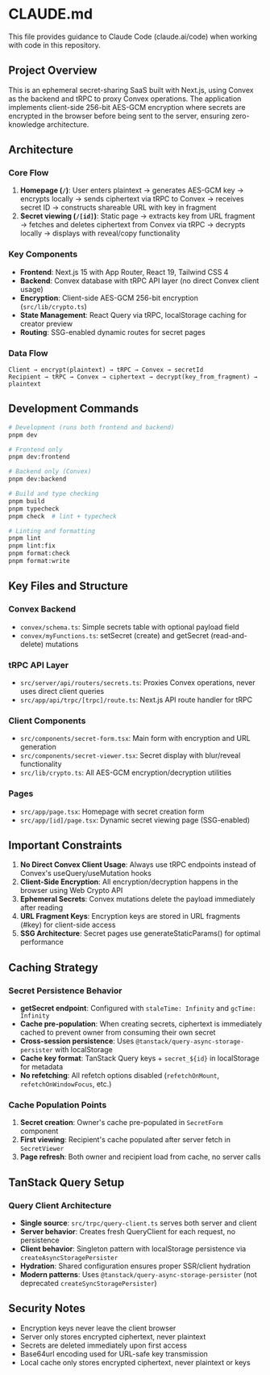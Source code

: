 # CLAUDE.md

This file provides guidance to Claude Code (claude.ai/code) when working with code in this repository.

## Project Overview

This is an ephemeral secret-sharing SaaS built with Next.js, using Convex as the backend and tRPC to proxy Convex operations. The application implements client-side 256-bit AES-GCM encryption where secrets are encrypted in the browser before being sent to the server, ensuring zero-knowledge architecture.

## Architecture

### Core Flow
1. **Homepage (`/`)**: User enters plaintext → generates AES-GCM key → encrypts locally → sends ciphertext via tRPC to Convex → receives secret ID → constructs shareable URL with key in fragment
2. **Secret viewing (`/[id]`)**: Static page → extracts key from URL fragment → fetches and deletes ciphertext from Convex via tRPC → decrypts locally → displays with reveal/copy functionality

### Key Components
- **Frontend**: Next.js 15 with App Router, React 19, Tailwind CSS 4
- **Backend**: Convex database with tRPC API layer (no direct Convex client usage)  
- **Encryption**: Client-side AES-GCM 256-bit encryption (`src/lib/crypto.ts`)
- **State Management**: React Query via tRPC, localStorage caching for creator preview
- **Routing**: SSG-enabled dynamic routes for secret pages

### Data Flow
```
Client → encrypt(plaintext) → tRPC → Convex → secretId
Recipient → tRPC → Convex → ciphertext → decrypt(key_from_fragment) → plaintext
```

## Development Commands

```bash
# Development (runs both frontend and backend)
pnpm dev

# Frontend only
pnpm dev:frontend

# Backend only (Convex)
pnpm dev:backend

# Build and type checking
pnpm build
pnpm typecheck
pnpm check  # lint + typecheck

# Linting and formatting  
pnpm lint
pnpm lint:fix
pnpm format:check
pnpm format:write
```

## Key Files and Structure

### Convex Backend
- `convex/schema.ts`: Simple secrets table with optional payload field
- `convex/myFunctions.ts`: setSecret (create) and getSecret (read-and-delete) mutations

### tRPC API Layer
- `src/server/api/routers/secrets.ts`: Proxies Convex operations, never uses direct client queries
- `src/app/api/trpc/[trpc]/route.ts`: Next.js API route handler for tRPC

### Client Components  
- `src/components/secret-form.tsx`: Main form with encryption and URL generation
- `src/components/secret-viewer.tsx`: Secret display with blur/reveal functionality
- `src/lib/crypto.ts`: All AES-GCM encryption/decryption utilities

### Pages
- `src/app/page.tsx`: Homepage with secret creation form
- `src/app/[id]/page.tsx`: Dynamic secret viewing page (SSG-enabled)

## Important Constraints

1. **No Direct Convex Client Usage**: Always use tRPC endpoints instead of Convex's useQuery/useMutation hooks
2. **Client-Side Encryption**: All encryption/decryption happens in the browser using Web Crypto API
3. **Ephemeral Secrets**: Convex mutations delete the payload immediately after reading
4. **URL Fragment Keys**: Encryption keys are stored in URL fragments (#key) for client-side access
5. **SSG Architecture**: Secret pages use generateStaticParams() for optimal performance

## Caching Strategy

### Secret Persistence Behavior
- **getSecret endpoint**: Configured with `staleTime: Infinity` and `gcTime: Infinity`
- **Cache pre-population**: When creating secrets, ciphertext is immediately cached to prevent owner from consuming their own secret
- **Cross-session persistence**: Uses `@tanstack/query-async-storage-persister` with localStorage
- **Cache key format**: TanStack Query keys + `secret_${id}` in localStorage for metadata
- **No refetching**: All refetch options disabled (`refetchOnMount`, `refetchOnWindowFocus`, etc.)

### Cache Population Points
1. **Secret creation**: Owner's cache pre-populated in `SecretForm` component
2. **First viewing**: Recipient's cache populated after server fetch in `SecretViewer`
3. **Page refresh**: Both owner and recipient load from cache, no server calls

## TanStack Query Setup

### Query Client Architecture
- **Single source**: `src/trpc/query-client.ts` serves both server and client
- **Server behavior**: Creates fresh QueryClient for each request, no persistence
- **Client behavior**: Singleton pattern with localStorage persistence via `createAsyncStoragePersister`
- **Hydration**: Shared configuration ensures proper SSR/client hydration
- **Modern patterns**: Uses `@tanstack/query-async-storage-persister` (not deprecated `createSyncStoragePersister`)

## Security Notes

- Encryption keys never leave the client browser
- Server only stores encrypted ciphertext, never plaintext
- Secrets are deleted immediately upon first access
- Base64url encoding used for URL-safe key transmission
- Local cache only stores encrypted ciphertext, never plaintext or keys